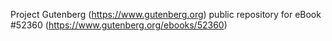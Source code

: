 Project Gutenberg (https://www.gutenberg.org) public repository for
eBook #52360 (https://www.gutenberg.org/ebooks/52360)
